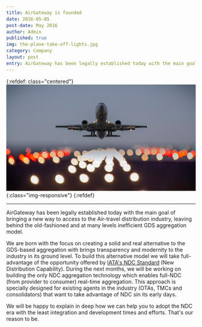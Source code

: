 ```yaml
---
title: AirGateway is founded
date: 2016-05-05
post-date: May 2016
author: Admin
published: true
img: the-plane-take-off-lights.jpg
category: Company
layout: post
entry: AirGateway has been legally established today with the main goal of bringing a new way to access to the Air-travel distribution industry, leaving behind the old-fashioned and at many levels inefficient GDS aggregation model.
---
```

{:refdef: class="centered"}
![Take out](/img/posts/the-plane-take-off-lights.jpg){:class="img-responsive"}
{:refdef}

---

AirGateway has been legally established today with the main goal of bringing a new way to access to the Air-travel distribution industry, leaving behind the old-fashioned and at many levels inefficient GDS aggregation model.

We are born with the focus on creating a solid and real alternative to the GDS-based aggregation with brings transparency and modernity to the industry in its ground level. To build this alternative model we will take full-advantage of the opportunity offered by [IATA's NDC Standard](http://www.iata.org/whatwedo/airline-distribution/ndc/Pages/default.aspx) (New Distribution Capability). During the next months, we will be working on building the only NDC aggregation technology which enables full-NDC (from provider to consumer) real-time aggregation. This approach is specially designed for existing agents in the industry (OTAs, TMCs and consolidators) that want to take advantage of NDC sin its early days.

We will be happy to explain in deep how we can help you to adopt the NDC era with the least integration and development  times and efforts. That's our reason to be.
